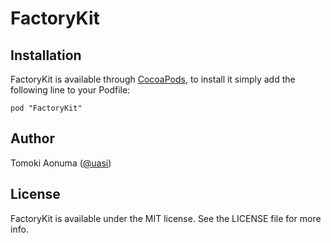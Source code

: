 # FactoryKit

## Installation

FactoryKit is available through [CocoaPods](http://cocoapods.org), to install
it simply add the following line to your Podfile:

    pod "FactoryKit"

## Author

Tomoki Aonuma ([@uasi](https://twitter.com/uasi))

## License

FactoryKit is available under the MIT license. See the LICENSE file for more info.


